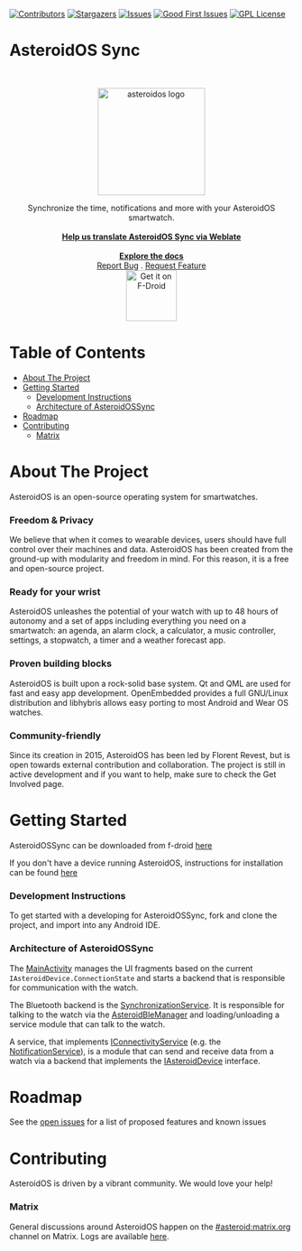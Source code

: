 [![Contributors][contributors-shield]][contributors-url]
[![Stargazers][stars-shield]][stars-url]
[![Issues][issues-shield]][issues-url]
[![Good First Issues][good-first-issue-shield]][good-first-issue-url]
[![GPL License][license-shield]][license-url]

AsteroidOS Sync
 ===============
<br />
<p align="center">
<a href = "https://asteroidos.org/">
<img alt="asteroidos logo" width="190" src="https://asteroidos.org/public/img/logo.png">
</a>
</div>

  <p align="center">
    Synchronize the time, notifications and more with your AsteroidOS smartwatch.
    <br />
    <br />
    <a href = "https://hosted.weblate.org/projects/asteroidos/sync/">
        <strong>Help us translate AsteroidOS Sync via Weblate </strong>
    </a>
    <br />
    <br />
        <a href="https://asteroidos.org/wiki/documentation/"><strong>Explore the docs </strong></a>
    <br />
    <a href="https://github.com/AsteroidOS/AsteroidOSSync/issues">Report Bug</a>
    .
    <a href="https://github.com/AsteroidOS/AsteroidOSSync/issues?q=is%3Aissue+is%3Aopen+label%3Aenhancement">Request Feature</a>
    <br />
    <a href="https://f-droid.org/packages/org.asteroidos.sync/" target="_blank">
    <img src="https://fdroid.gitlab.io/artwork/badge/get-it-on.png" alt="Get it on F-Droid" height="90"/></a>
   </p>
</p>

# Table of Contents 
* [About The Project](#about-the-project) 
* [Getting Started](#getting-started)
  * [Development Instructions](#development-instructions)
  * [Architecture of AsteroidOSSync](#architecture-of-asteroidossync) 
* [Roadmap](#roadmap)
* [Contributing](#contributing)
  * [Matrix](#matrix)

# About The Project 

AsteroidOS is an open-source operating system for smartwatches.

### Freedom & Privacy

We believe that when it comes to wearable devices, users should have full control over their machines and data. AsteroidOS has been created from the ground-up with modularity and freedom in mind. For this reason, it is a free and open-source project.

### Ready for your wrist

AsteroidOS unleashes the potential of your watch with up to 48 hours of autonomy and a set of apps including everything you need on a smartwatch: an agenda, an alarm clock, a calculator, a music controller, settings, a stopwatch, a timer and a weather forecast app.

### Proven building blocks

AsteroidOS is built upon a rock-solid base system. Qt and QML are used for fast and easy app development. OpenEmbedded provides a full GNU/Linux distribution and libhybris allows easy porting to most Android and Wear OS watches.

### Community-friendly

Since its creation in 2015, AsteroidOS has been led by Florent Revest, but is open towards external contribution and collaboration. The project is still in active development and if you want to help, make sure to check the Get Involved page.

# Getting Started 

AsteroidOSSync can be downloaded from f-droid [here](https://f-droid.org/packages/org.asteroidos.sync/) 

If you don't have a device running AsteroidOS, instructions for installation can be found [here](https://asteroidos.org/install/) 

### Development Instructions 

To get started with a developing for AsteroidOSSync, fork and clone the project, and import into any Android IDE. 

### Architecture of AsteroidOSSync

The [MainActivity](./app/src/main/java/org/asteroidos/sync/MainActivity.java) manages the UI fragments based on the current `IAsteroidDevice.ConnectionState` and starts a backend that is responsible for communication with the watch.

The Bluetooth backend is the [SynchronizationService](./app/src/main/java/org/asteroidos/sync/services/SynchronizationService.java). It is  responsible for talking to the watch via the [AsteroidBleManager](./app/src/main/java/org/asteroidos/sync/asteroid/AsteroidBleManager.java) and loading/unloading a service module that can talk to the watch.

A service, that implements [IConnectivityService](./app/src/main/java/org/asteroidos/sync/connectivity/IConnectivityService.java) (e.g. the [NotificationService](./app/src/main/java/org/asteroidos/sync/connectivity/NotificationService.java)), is a module that can send and receive data from a watch via a backend that implements the [IAsteroidDevice](./app/src/main/java/org/asteroidos/sync/asteroid/IAsteroidDevice.java) interface.

# Roadmap

See the [open issues](https://github.com/AsteroidOS/AsteroidOSSync/issues) for a list of proposed features and known issues 

# Contributing

AsteroidOS is driven by a vibrant community. We would love your help!

### Matrix

General discussions around AsteroidOS happen on the [#asteroid:matrix.org](https://matrix.to/#/#asteroid:matrix.org) channel on Matrix. Logs are available [here](https://log.asteroidos.org/).


[contributors-shield]: https://img.shields.io/github/contributors/AsteroidOS/AsteroidOSSync.svg?style=flat-square
[contributors-url]: https://github.com/AsteroidOS/AsteroidOSSync/graphs/contributors

[forks-shield]: https://img.shields.io/github/forks/AsteroidOS/AsteroidOSSync.svg?style=flat-square
[forks-url]: https://github.com/microsoft/AsteroidOS/AsteroidOSSync/members

[stars-shield]: https://img.shields.io/github/stars/AsteroidOS/AsteroidOSSync.svg?style=flat-square
[stars-url]: https://github.com/AsteroidOS/AsteroidOSSync/stargazers

[issues-shield]: https://img.shields.io/github/issues/AsteroidOS/AsteroidOSSync.svg?style=flat-square
[issues-url]: https://github.com/AsteroidOS/AsteroidOSSync/issues

[good-first-issue-shield]: https://img.shields.io/github/issues/AsteroidOS/AsteroidOSSync/good%20first%20issue?style=flat-square
[good-first-issue-url]: https://github.com/AsteroidOS/AsteroidOSSync/issues?q=is%3Aissue+is%3Aopen+label%3A%22good+first+issue%22

[license-shield]: https://img.shields.io/github/license/AsteroidOS/AsteroidOSSync.svg?style=flat-square
[license-url]: https://github.com/AsteroidOS/AsteroidOSSync/blob/master/LICENSE
